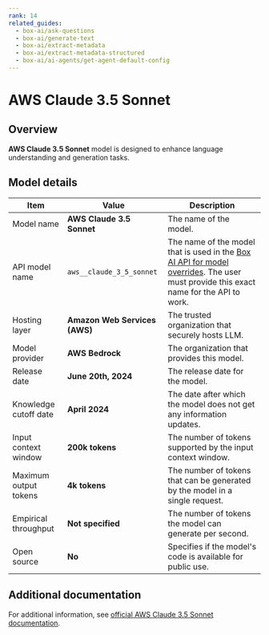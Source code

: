 ```yaml
---
rank: 14
related_guides:
  - box-ai/ask-questions
  - box-ai/generate-text
  - box-ai/extract-metadata
  - box-ai/extract-metadata-structured
  - box-ai/ai-agents/get-agent-default-config
---
```

# AWS Claude 3.5 Sonnet

## Overview

**AWS Claude 3.5 Sonnet** model is designed to enhance language understanding and generation tasks.

## Model details

| Item  | Value | Description |
|-----------|----------|----------|
|Model name|**AWS Claude 3.5 Sonnet**| The name of the model. | 
|API model name|`aws__claude_3_5_sonnet`| The name of the model that is used in the [Box AI API for model overrides][overrides]. The user must provide this exact name for the API to work. |
|Hosting layer|  **Amazon Web Services (AWS)** | The trusted organization that securely hosts LLM. |
|Model provider|**AWS Bedrock**| The organization that provides this model. |
|Release date| **June 20th, 2024** | The release date for the model.|
|Knowledge cutoff date| **April 2024**| The date after which the model does not get any information updates. |
|Input context window |**200k tokens**| The number of tokens supported by the input context window.| 
|Maximum output tokens | **4k tokens** |The number of tokens that can be generated by the model in a single request.| 
|Empirical throughput| **Not specified**| The number of tokens the model can generate per second.|
|Open source | **No** | Specifies if the model's code is available for public use. |

## Additional documentation

For additional information, see [official AWS Claude 3.5 Sonnet documentation][aws-claude].

[aws-claude]: https://aws.amazon.com/bedrock/claude/
[overrides]: g://box-ai/ai-agents/overrides-tutorial